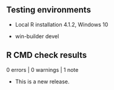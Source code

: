 ## Testing environments

* Local R installation 4.1.2, Windows 10

* win-builder devel


## R CMD check results

0 errors | 0 warnings | 1 note

* This is a new release.
